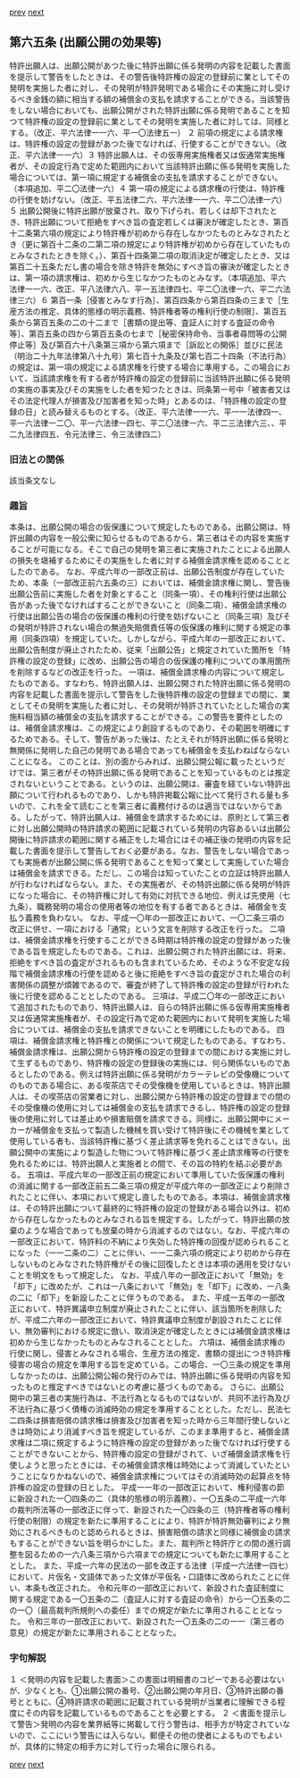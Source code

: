 [prev](/specific/markdowns/特許法/081_Mp-Ch_3_2-At_64_3.md)
[next](/specific/markdowns/特許法/083_Mp-Ch_4-Se_1-At_66.md)
## 第六五条 (出願公開の効果等)
特許出願人は、出願公開があつた後に特許出願に係る発明の内容を記載した書面を提示して警告をしたときは、その警告後特許権の設定の登録前に業としてその発明を実施した者に対し、その発明が特許発明である場合にその実施に対し受けるべき金銭の額に相当する額の補償金の支払を請求することができる。当該警告をしない場合においても、出願公開がされた特許出願に係る発明であることを知つて特許権の設定の登録前に業としてその発明を実施した者に対しては、同様とする。（改正、平六法律一一六、平一〇法律五一）
２ 前項の規定による請求権は、特許権の設定の登録があつた後でなければ、行使することができない。（改正、平六法律一一六）３ 特許出願人は、その仮専用実施権者又は仮通常実施権者が、その設定行為で定めた範囲内において当該特許出願に係る発明を実施した場合については、第一項に規定する補償金の支払を請求することができない。（本項追加、平二〇法律一六）４ 第一項の規定による請求権の行使は、特許権の行使を妨げない。（改正、平五法律二六、平六法律一一六、平二〇法律一六）５ 出願公開後に特許出願が放棄され、取り下げられ、若しくは却下されたとき、特許出願について拒絶をすべき旨の査定若しくは審決が確定したとき、第百十二条第六項の規定により特許権が初めから存在しなかつたものとみなされたとき（更に第百十二条の二第二項の規定により特許権が初めから存在していたものとみなされたときを除く。）、第百十四条第二項の取消決定が確定したとき、又は第百二十五条ただし書の場合を除き特許を無効にすべき旨の審決が確定したときは、第一項の請求権は、初めから生じなかつたものとみなす。（本項追加、平六法律一一六、改正、平八法律六八、平一五法律四七、平二〇法律一六、平二六法律三六）６ 第百一条［侵害とみなす行為］、第百四条から第百四条の三まで［生産方法の推定、具体的態様の明示義務、特許権者等の権利行使の制限］、第百五条から第百五条の二の十二まで［書類の提出等、査証人に対する査証の命令等］、第百五条の四から第百五条の七まで［秘密保持命令、当事者尋問等の公開停止等］及び第百六十八条第三項から第六項まで［訴訟との関係］並びに民法（明治二十九年法律第八十九号）第七百十九条及び第七百二十四条（不法行為）の規定は、第一項の規定による請求権を行使する場合に準用する。この場合において、当該請求権を有する者が特許権の設定の登録前に当該特許出願に係る発明の実施の事実及びその実施をした者を知つたときは、同条第一号中「被害者又はその法定代理人が損害及び加害者を知った時」とあるのは、「特許権の設定の登録の日」と読み替えるものとする。（改正、平六法律一一六、平一一法律四一、平一六法律一二〇、平一六法律一四七、平二〇法律一六、平二三法律六三、、平二九法律四五、令元法律三、令三法律四二）

### 旧法との関係
該当条文なし

### 趣旨
本条は、出願公開の場合の仮保護について規定したものである。出願公開は、特許出願の内容を一般公衆に知らせるものであるから、第三者はその内容を実施することが可能になる。そこで自己の発明を第三者に実施されたことによる出願人の損失を塡補するためにその実施をした者に対する補償金請求権を認めることとしたのである。
なお、平成六年の一部改正前は、出願公告制度が存在していたため、本条（一部改正前六五条の三）においては、補償金請求権に関し、警告後出願公告前に実施した者を対象とすること（同条一項）、その権利行使は出願公告があった後でなければすることができないこと（同条二項）、補償金請求権の行使は出願公告の場合の仮保護の権利の行使を妨げないこと（同条三項）及びその発明が特許されない場合の無過失賠償責任等の仮保護の権利に関する規定の準用（同条四項）を規定していた。しかしながら、平成六年の一部改正において、出願公告制度が廃止されたため、従来「出願公告」と規定されていた箇所を「特許権の設定の登録」に改め、出願公告の場合の仮保護の権利についての準用箇所を削除するなどの改正を行った。
一項は、補償金請求権の内容について規定したものである。すなわち、特許出願人は、出願公開された特許出願に係る発明の内容を記載した書面を提示して警告をした後特許権の設定の登録までの間に、業としてその発明を実施した者に対し、その発明が特許されていたとした場合の実施料相当額の補償金の支払を請求することができる。この警告を要件としたのは、補償金請求権は、この規定により創設するものであり、その範囲を明確にするためである。そして、警告があった後は、たとえそれが特許出願に係る発明と無関係に発明した自己の発明である場合であっても補償金を支払わねばならないことになる。
このことは、別の面からみれば、出願公開公報に載ったというだけでは、第三者がその特許出願に係る発明であることを知っているものとは推定されないということである。というのは、出願公開は、審査を経ていない特許出願について行われるものであり、しかも特許掲載公報に比べて発行される量も多いので、これを全て読むことを第三者に義務付けるのは適当ではないからである。したがって、特許出願人は、補償金を請求するためには、原則として第三者に対し出願公開時の特許請求の範囲に記載されている発明の内容あるいは出願公開後に特許請求の範囲に関する補正をした場合にはその補正後の発明の内容を記載した書面を提示して警告しておく必要がある。なお、警告をしない場合であっても実施者が出願公開に係る発明であることを知って業として実施していた場合は補償金を請求できる。ただし、この場合は知っていたことの立証は特許出願人が行わなければならない。また、その実施者が、その特許出願に係る発明が特許になった場合に、その特許権に対して有効に対抗できる地位、例えば先使用（七九条）、職務発明の場合の使用者等の地位を有する者であるときは、補償金を支払う義務を負わない。
なお、平成一〇年の一部改正において、一〇二条三項の改正に併せ、一項における「通常」という文言を削除する改正を行った。
二項は、補償金請求権を行使することができる時期は特許権の設定の登録があった後である旨を規定したものである。これは、出願公開された特許出願には、将来、拒絶をすべき旨の査定がされるものも含まれているため、そのような不安定な段階で補償金請求権の行使を認めると後に拒絶をすべき旨の査定がされた場合の利害関係の調整が煩雑であるので、審査が終了して特許権の設定の登録が行われた後に行使を認めることとしたのである。
三項は、平成二〇年の一部改正において追加されたものであり、特許出願人は、自らの特許出願に係る仮専用実施権者又は仮通常実施権者が、その設定行為で定めた範囲内において発明を実施した場合については、補償金の支払を請求できないことを明確にしたものである。
四項は、補償金請求権と特許権との関係について規定したものである。すなわち、補償金請求権は、出願公開から特許権の設定の登録までの間における実施に対して生ずるものであり、特許権の設定の登録後の実施には、何ら関係ないものであるとしたのである。例えば特許出願に係る発明がカラーテレビの受像機についてのものである場合に、ある喫茶店でその受像機を使用しているときは、特許出願人は、その喫茶店の営業者に対し、出願公開から特許権の設定の登録までの間のその受像機の使用に対しては補償金の支払を請求できるし、特許権の設定の登録後の使用に対しては差止めや損害賠償を請求できる。同様に、出願公開中にメーカーが補償金を支払って製造した機械を買い受けて特許後にその機械を業として使用している者も、当該特許権に基づく差止請求等を免れることはできない。出願公開中の実施により製造した物について特許権に基づく差止請求権等の行使を免れるためには、特許出願人と実施者との間で、その旨の特約を結ぶ必要がある。
五項は、平成六年の一部改正前の規定において準用していた仮保護の権利の消滅に関する一部改正前五二条三項の規定が平成六年の一部改正により削除されたことに伴い、本項において規定し直したものである。本項は、補償金請求権は、その特許出願について最終的に特許権の設定の登録がある場合以外は、初めから存在しなかったものとみなされる旨を規定する。したがって、特許出願の放棄のような場合であっても放棄の時から消滅するのではない。なお、平成六年の一部改正において、特許料の不納により失効した特許権の回復が認められることになった（一一二条の二）ことに伴い、一一二条六項の規定により初めから存在しないものとみなされた特許権がその後に回復したときは本項の適用を受けないことを明文をもって規定した。
なお、平成八年の一部改正において「無効」を「却下」に改めたが、これは一八条において「無効」を「却下」に改め、一八条の二に「却下」を新設したことに伴うものである。
また、平成一五年の一部改正において、特許異議申立制度が廃止されたことに伴い、該当箇所を削除したが、平成二六年の一部改正において、特許異議申立制度が創設されたことに伴い、無効審判における規定に倣い、取消決定が確定したときには補償金請求権は初めから生じなかったものとみなされることとした。
六項は、補償金請求権の行使に関し、侵害とみなされる場合、生産方法の推定、書類の提出につき特許権侵害の場合の規定を準用する旨を定めている。この場合、一〇三条の規定を準用しなかったのは、出願公開公報の発行のみでは、特許出願に係る発明の内容を知ったものと推定すべきではないとの考慮に基づくものである。
さらに、出願公開中の第三者の実施行為は、不法行為となるものではないが、共同不法行為及び不法行為に基づく債権の消滅時効の規定を準用することとした。ただし、民法七二四条は損害賠償の請求権は損害及び加害者を知った時から三年間行使しないときは時効により消滅すべき旨を規定しているが、このまま準用すると、補償金請求権は二項に規定するように特許権の設定の登録があった後でなければ行使することができないことから、特許権の設定の登録がされて、いざ補償金請求権を行使しようと思ったときには、その補償金請求権は時効によって消滅していたということになりかねないので、補償金請求権についてはその消滅時効の起算点を特許権の設定の登録の日とした。
平成一一年の一部改正において、権利侵害の節に新設された一〇四条の二（具体的態様の明示義務）、一〇五条の二平成一六年の裁判所法等の一部改正に伴って、新設された一〇四条の三（特許権者等の権利行使の制限）の規定を新たに準用することにより、特許が特許無効審判により無効にされるべきものと認められるときは、損害賠償の請求と同様に補償金の請求もすることができない旨を明らかにした。また、裁判所と特許庁との間の進行調整を図るための一六八条三項から六項までの規定についても新たに準用することとした。
また、平成一六年の民法の一部を改正する法律（平成一六法律一四七）において、片仮名・文語体であった文体が平仮名・口語体に改められたことに伴い、本条も改正された。
令和元年の一部改正において、新設された査証制度に関する規定である一〇五条の二（査証人に対する査証の命令）から一〇五条の二の一〇（最高裁判所規則への委任）までの規定が新たに準用されることとなった。
令和三年の一部改正において、新設された一〇五条の二の一一（第三者の意見）の規定が新たに準用されることとなった。

### 字句解説
１ ＜発明の内容を記載した書面＞この書面は明細書のコピーである必要はないが、少なくとも、①出願公開の番号、②出願公開の年月日、③特許出願の番号とともに、④特許請求の範囲に記載されている発明が当業者に理解できる程度にその内容を記載しているものであることを必要とする。
２ ＜書面を提示して警告＞発明の内容を業界紙等に掲載して行う警告は、相手方が特定されていないので、ここにいう警告には入らない。郵便その他の使者によるものでもよいが、具体的に特定の相手方に対して行った場合に限られる。

[prev](/specific/markdowns/特許法/081_Mp-Ch_3_2-At_64_3.md)
[next](/specific/markdowns/特許法/083_Mp-Ch_4-Se_1-At_66.md)